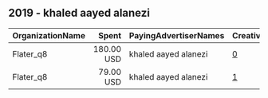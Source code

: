 ## 2019 - khaled aayed alanezi 
|OrganizationName|Spent|PayingAdvertiserNames|CreativeUrls|Impressions|Genders|AgeBrackets|CountryCodes|BillingAddresses|CandidateBallotInformation|
|:---|---:|:---|:---|---:|:---|:---|:---|:---|:---|
|Flater_q8|180.00 USD|khaled aayed alanezi|[0](https://www.snap.com/political-ads/asset/5da8baa00ea18e6a84d0bf6f7f8df82ec3c3047c5dc791b183358b32674fbbbc?mediaType=png)|361,343||21+|kuwait|"Hateen,Hawally ,00965,KW"||
|Flater_q8|79.00 USD|khaled aayed alanezi|[1](https://www.snap.com/political-ads/asset/5da8baa00ea18e6a84d0bf6f7f8df82ec3c3047c5dc791b183358b32674fbbbc?mediaType=png)|80,417||20+|kuwait|"Hateen,Hawally ,00965,KW"||
